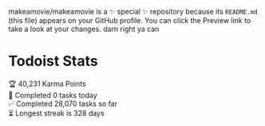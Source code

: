 makeamovie/makeamovie is a ✨ special ✨ repository because its `README.md` (this file) appears on your GitHub profile.
You can click the Preview link to take a look at your changes. darn right ya can

# Todoist Stats

<!-- TODO-IST:START -->
🏆  40,231 Karma Points           
🌸  Completed 0 tasks today           
✅  Completed 28,070 tasks so far           
⏳  Longest streak is 328 days
<!-- TODO-IST:END -->